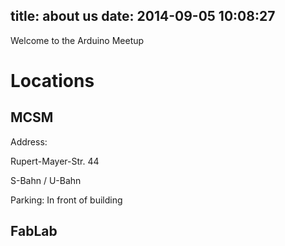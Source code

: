 title: about us
date: 2014-09-05 10:08:27
---


Welcome to the Arduino Meetup


# Locations

## MCSM

Address:

Rupert-Mayer-Str. 44

S-Bahn / U-Bahn

Parking: In front of building



## FabLab
